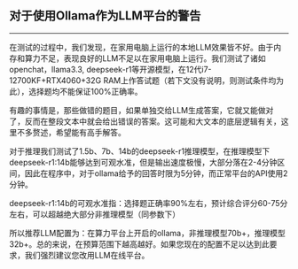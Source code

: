 ## 对于使用Ollama作为LLM平台的警告

---

在测试的过程中，我们发现，在家用电脑上运行的本地LLM效果皆不好。由于内存和算力不足，表现良好的LLM不足以在家用电脑上运行。我们测试了诸如openchat，llama3.3, deepseek-r1等开源模型，在12代i7-12700KF+RTX4060+32G RAM上作答试题（若下文没有说明，则测试条件均为此），选择题均不能保证100%正确率。

有趣的事情是，那些做错的题目，如果单独交给LLM生成答案，它就又能做对了，反而在整段文本中就会给出错误的答案。这可能和大文本的底层逻辑有关，这里不多赘述，希望能有高手解答。

对于推理我们测试了1.5b、7b、14b的deepseek-r1推理模型，在推理模型下deepseek-r1:14b能够达到可观水准，但是输出速度极慢，大部分落在2-4分钟区间，因此在程序中，对于ollama给予的回答时限为5分钟，而正常平台的API使用2分钟。

deepseek-r1:14b的可观水准指：选择题正确率90%左右，预计综合评分60-75分左右，可以超越绝大部分非推理模型（同参数下）

所以推荐LLM配置为：在算力平台上开启的ollama，非推理模型70b+，推理模型32b+。总的来说，在预算范围下越高越好。如果您现在的配置不足以达到此要求，我们强烈建议您改用LLM在线平台。